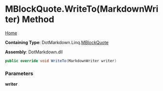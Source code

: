 <a name="_top"></a>

# MBlockQuote\.WriteTo\(MarkdownWriter\) Method

[Home](../../../../README.md#_top)

**Containing Type**: DotMarkdown\.Linq\.[MBlockQuote](../README.md#_top)

**Assembly**: DotMarkdown\.dll

```csharp
public override void WriteTo(MarkdownWriter writer)
```

### Parameters

**writer**